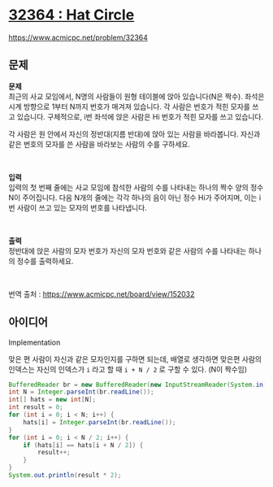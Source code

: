 # [32364 : Hat Circle](https://www.acmicpc.net/problem/32364)
https://www.acmicpc.net/problem/32364

## 문제
**문제**  
최근의 사교 모임에서, N명의 사람들이 원형 테이블에 앉아 있습니다(N은 짝수). 좌석은 시계 방향으로 1부터 N까지 번호가 매겨져 있습니다. 각 사람은 번호가 적힌 모자를 쓰고 있습니다. 구체적으로, i번 좌석에 앉은 사람은 Hi 번호가 적힌 모자를 쓰고 있습니다.

각 사람은 원 안에서 자신의 정반대(지름 반대)에 앉아 있는 사람을 바라봅니다. 자신과 같은 번호의 모자를 쓴 사람을 바라보는 사람의 수를 구하세요.

<br/>

**입력**  
입력의 첫 번째 줄에는 사교 모임에 참석한 사람의 수를 나타내는 하나의 짝수 양의 정수 N이 주어집니다. 다음 N개의 줄에는 각각 하나의 음이 아닌 정수 Hi가 주어지며, 이는 i번 사람이 쓰고 있는 모자의 번호를 나타냅니다.

<br/>

**출력**  
정반대에 앉은 사람의 모자 번호가 자신의 모자 번호와 같은 사람의 수를 나타내는 하나의 정수를 출력하세요.

<br/>

번역 출처 : https://www.acmicpc.net/board/view/152032

## 아이디어
Implementation

맞은 편 사람이 자신과 같은 모자인지를 구하면 되는데, 배열로 생각하면 맞은편 사람의 인덱스는 자신의 인덱스가 `i` 라고 할 때 `i + N / 2` 로 구할 수 있다. (N이 짝수임)
```java
BufferedReader br = new BufferedReader(new InputStreamReader(System.in));
int N = Integer.parseInt(br.readLine());
int[] hats = new int[N];
int result = 0;
for (int i = 0; i < N; i++) {
    hats[i] = Integer.parseInt(br.readLine());
}
for (int i = 0; i < N / 2; i++) {
    if (hats[i] == hats[i + N / 2]) {
        result++;
    }
}
System.out.println(result * 2);
```